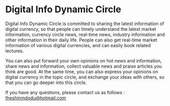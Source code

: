 # Digital Info Dynamic Circle

Digital Info Dynamic Circle is committed to sharing the latest information of digital currency, so that people can timely understand the latest market information, currency circle news, real-time news, industry information and other information in their daily life. People can also get real-time market information of various digital currencies, and can easily book related lectures.

You can also put forward your own opinions on hot news and information, share news and information, collect valuable news and praise articles you think are good. At the same time, you can also express your opinions on digital currency in the topic circle, and exchange your ideas with others, so that you can go deeper into this circle.

If you have any questions, please contact us as follows : theshinmdodu@hotmail.com
